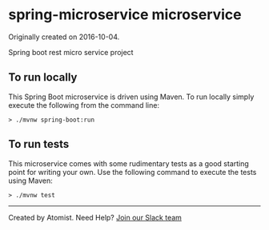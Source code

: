 
spring-microservice microservice
===========================

Originally created on 2016-10-04.

Spring boot rest micro service project

To run locally
--------------

This Spring Boot microservice is driven using Maven. To run locally simply execute the following from the command line:

```shell
> ./mvnw spring-boot:run
```

To run tests
------------

This microservice comes with some rudimentary tests as a good starting point for writing your own. Use the following command to execute the tests using Maven:

```shell
> ./mvnw test
```


---
Created by Atomist. Need Help? <a href="https://join.atomist.com/">Join our Slack team</a>
